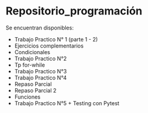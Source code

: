 # Repositorio_programación

Se encuentran disponibles: 
- Trabajo Practico N° 1 (parte 1 - 2)
- Ejercicios complementarios
- Condicionales
- Trabajo Practico N°2
- Tp for-while
- Trabajo Practico N°3
- Trabajo Practico N°4
- Repaso Parcial
- Repaso Parcial 2
- Funciones
- Trabajo Practico N°5 + Testing con Pytest
